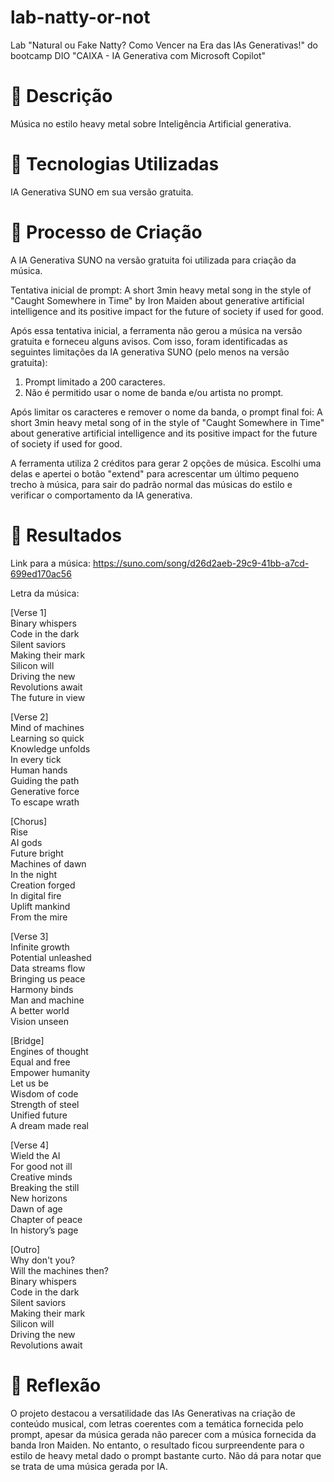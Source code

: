 # lab-natty-or-not
Lab "Natural ou Fake Natty? Como Vencer na Era das IAs Generativas!" do bootcamp DIO "CAIXA - IA Generativa com Microsoft Copilot"

# 📒 Descrição
Música no estilo heavy metal sobre Inteligência Artificial generativa.

# 🤖 Tecnologias Utilizadas
IA Generativa SUNO em sua versão gratuita.

# 🧐 Processo de Criação

A IA Generativa SUNO na versão gratuita foi utilizada para criação da música.

Tentativa inicial de prompt:
A short 3min heavy metal song in the style of "Caught Somewhere in Time" by Iron Maiden about generative artificial intelligence and its positive impact for the future of society if used for good.

Após essa tentativa inicial, a ferramenta não gerou a música na versão gratuita e forneceu alguns avisos. Com isso, foram identificadas as seguintes limitações da IA generativa SUNO (pelo menos na versão gratuita):
1. Prompt limitado a 200 caracteres.
2. Não é permitido usar o nome de banda e/ou artista no prompt.

Após limitar os caracteres e remover o nome da banda, o prompt final foi:
A short 3min heavy metal song of in the style of "Caught Somewhere in Time" about generative artificial intelligence and its positive impact for the future of society if used for good.

A ferramenta utiliza 2 créditos para gerar 2 opções de música.
Escolhi uma delas e apertei o botão "extend" para acrescentar um último pequeno trecho à música, para sair do padrão normal das músicas do estilo e verificar o comportamento da IA generativa.

# 🚀 Resultados

Link para a música: 
https://suno.com/song/d26d2aeb-29c9-41bb-a7cd-699ed170ac56

Letra da música:

[Verse 1]  
Binary whispers  
Code in the dark  
Silent saviors  
Making their mark  
Silicon will  
Driving the new  
Revolutions await  
The future in view  

[Verse 2]  
Mind of machines  
Learning so quick  
Knowledge unfolds  
In every tick  
Human hands  
Guiding the path  
Generative force  
To escape wrath  

[Chorus]  
Rise  
AI gods  
Future bright  
Machines of dawn  
In the night  
Creation forged  
In digital fire  
Uplift mankind  
From the mire  

[Verse 3]  
Infinite growth  
Potential unleashed  
Data streams flow  
Bringing us peace  
Harmony binds  
Man and machine  
A better world  
Vision unseen  

[Bridge]  
Engines of thought  
Equal and free  
Empower humanity  
Let us be  
Wisdom of code  
Strength of steel  
Unified future  
A dream made real  

[Verse 4]  
Wield the AI  
For good not ill  
Creative minds  
Breaking the still  
New horizons  
Dawn of age  
Chapter of peace  
In history’s page  

[Outro]  
Why don't you?  
Will the machines then?  
Binary whispers  
Code in the dark  
Silent saviors  
Making their mark  
Silicon will  
Driving the new  
Revolutions await  

# 💭 Reflexão
O projeto destacou a versatilidade das IAs Generativas na criação de conteúdo musical, com letras coerentes com a temática fornecida pelo prompt, apesar da música gerada não parecer com a música fornecida da banda Iron Maiden. 
No entanto, o resultado ficou surpreendente para o estilo de heavy metal dado o prompt bastante curto.
Não dá para notar que se trata de uma música gerada por IA.
